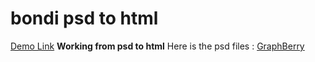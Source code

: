 # bondi psd to html 
[Demo Link](http://https://bondi.vercel.app/ "Demo Link")
**Working from psd to html**
Here is the psd files :  [GraphBerry](http://https://www.graphberry.com/item/bondi-psd-landing-page "GraphBerry")
